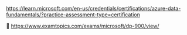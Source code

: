 https://learn.microsoft.com/en-us/credentials/certifications/azure-data-fundamentals/?practice-assessment-type=certification


🚀 https://www.examtopics.com/exams/microsoft/dp-900/view/




